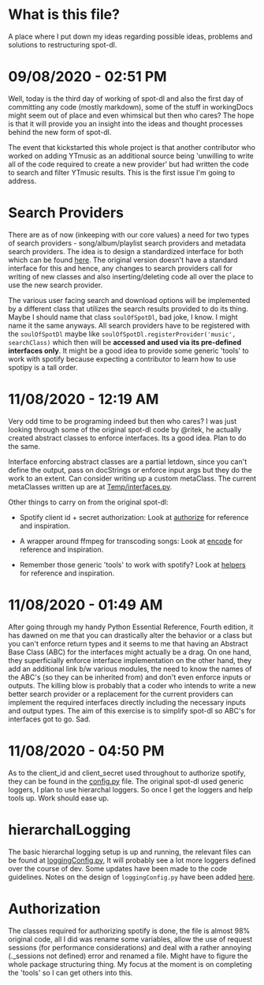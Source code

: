 # What is this file?

A place where I put down my ideas regarding possible ideas, problems and
solutions to restructuring spot-dl.

# 09/08/2020 - 02:51 PM

Well, today is the third day of working of spot-dl and also the first day
of committing any code (mostly markdown), some of the stuff in workingDocs
might seem out of place and even whimsical but then who cares? The hope is that
it will provide you an insight into the ideas and thought processes behind the
new form of spot-dl.

The event that kickstarted this whole project is that another contributor who
worked on adding YTmusic as an additional source being 'unwilling to write all
of the code required to create a new provider' but had written the code to
search and filter YTmusic results. This is the first issue I'm going to
address.

# Search Providers

There are as of now (inkeeping with our core values) a need for two types of
search providers - song/album/playlist search providers and metadata search
providers. The idea is to design a standardized interface for both which can
be found [here](interfaces.md). The original version doesn't have a standard
interface for this and hence, any changes to search providers call for writing
of new classes and also inserting/deleting code all over the place to use the
new search provider.

The various user facing search and download options will be implemented by a
different class that utilizes the search results provided to do its thing.
Maybe I should name that class `soulOfSpotDl`, bad joke, I know. I might name
it the same anyways. All search providers have to be registered with the
`soulOfSpotDl` maybe like `soulOfSpotDl.registerProvider('music', searchClass)`
which then will be **accessed and used via its pre-defined interfaces only**.
It might be a good idea to provide some generic 'tools' to work with spotify
because expecting a contributor to learn how to use spotipy is a tall order.

# 11/08/2020 - 12:19 AM

Very odd time to be programing indeed but then who cares? I was just looking
through some of the original spot-dl code by @ritek, he actually created
abstract classes to enforce interfaces. Its a good idea. Plan to do the same.

Interface enforcing abstract classes are a partial letdown, since you can't
define the output, pass on docStrings or enforce input args but they do the
work to an extent. Can consider writing up a custom metaClass. The current
metaClasses written up are at [Temp/interfaces.py](../Temp/interfaces.py).

Other things to carry on from the original spot-dl:
- Spotify client id + secret authorization: Look at
[authorize](../Ref%20-%20Original%20Code/spotdl/authorize) for reference and
inspiration.

- A wrapper around ffmpeg for transcoding songs: Look at
[encode](../Ref%20-%20Original%20Code/spotdl/encode) for reference and
inspiration.

- Remember those generic 'tools' to work with spotify? Look at
[helpers](../Ref%20-%20Original%20Code/spotdl/helpers) for reference and
inspiration.

# 11/08/2020 - 01:49 AM

After going through my handy Python Essential Reference, Fourth edition, it has
dawned on me that you can drastically alter the behavior or a class but you
can't enforce return types and it seems to me that having an Abstract Base
Class (ABC) for the interfaces might actually be a drag. On one hand, they
superficially enforce interface implementation on the other hand, they add an
additional link b/w various modules, the need to know the names of the ABC's
(so they can be inherited from) and don't even enforce inputs or outputs. The
killing blow is probably that a coder who intends to write a new better search
provider or a replacement for the current providers can implement the required
interfaces directly including the necessary inputs and output types. The aim
of this exercise is to simplify spot-dl so ABC's for interfaces got to go. Sad.

# 11/08/2020 - 04:50 PM

As to the client_id and client_secret used throughout to authorize spotify,
they can be found in the
[config.py](../Ref%20-%20Original%20Code/spotdl/config.py) file. The original
spot-dl used generic loggers, I plan to use hierarchal loggers. So once I get
the loggers and help tools up. Work should ease up.

# hierarchalLogging

The basic hierarchal logging setup is up and running, the relevant files can be
found at [loggingConfig.py](../Temp/loggingConfig.py), It will probably see a
lot more loggers defined over the course of dev. Some updates have been made to
the code guidelines. Notes on the design of `loggingConfig.py` have been added
[here](../Working%20Docs/Design%20Notes.md).

# Authorization

The classes required for authorizing spotify is done, the file is almost 98%
original code, all I did was rename some variables, allow the use of request
sessions (for performance considerations) and deal with a rather annoying
(._sessions not defined) error and renamed a file. Might have to figure the
whole package structuring thing. My focus at the moment is on completing the
'tools' so I can get others into this.